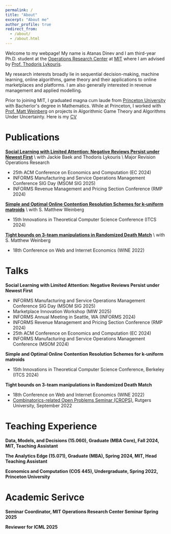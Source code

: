 ```yaml
---
permalink: /
title: "About"
excerpt: "About me"
author_profile: true
redirect_from: 
  - /about/
  - /about.html
---
```


Welcome to my webpage! My name is Atanas Dinev and I am third-year Ph.D. student at the [Operations Research Center](https://orc.mit.edu) at [MIT](https://www.mit.edu) where I am advised by [Prof. Thodoris Lykouris](https://mitmgmtfaculty.mit.edu/tlykouris/). 

My research interests broadly lie in sequential decision-making, machine learning, online algorithms, game theory and their applications to online marketplaces and platforms. I am also generally interested in revenue management and applied modelling. 

Prior to joining MIT, I graduated magna cum laude from [Princeton University](https://www.princeton.edu) with Bacherlor's degree in Mathematics. While at Princeton, I worked with [Prof. Matt Weinberg](https://www.cs.princeton.edu/~smattw/) on projects in Algorithmic Game Theory and Algorithms Under Uncertainty. Here is my [CV](https://atanasdinev-99.github.io./pdf/Dinev_CV_Sep10_2024.pdf) 


Publications
======
[**Social Learning with Limited Attention: Negative Reviews Persist under Newest First**](https://arxiv.org/abs/2406.06929) \\
with Jackie Baek and Thodoris Lykouris \\
Major Revision Operations Research
- 25th ACM Conference on Economics and Computation (EC 2024)
- INFORMS Manufacturing and Service Operations Management Conference SIG Day (MSOM SIG 2025)
- INFORMS Revenue Management and Pricing Section Conference (RMP 2024)


[**Simple and Optimal Online Contention Resolution Schemes for k-uniform matroids**](https://arxiv.org/abs/2309.10078) \\
with S. Matthew Weinberg
- 15th Innovations in Theoretical Computer Science Conference (ITCS 2024)

[**Tight bounds on 3-team manipulations in Randomized Death Match**](https://arxiv.org/abs/2301.07862) \\
with S. Matthew Weinberg
- 18th Conference on Web and Internet Economics (WINE 2022)


Talks
======
**Social Learning with Limited Attention: Negative Reviews Persist under Newest First**
- INFORMS Manufacturing and Service Operations Management Conference SIG Day (MSOM SIG 2025)
- Marketplace Innovation Workshop (MIW 2025)
- INFORMS Annual Meeting in Seattle, WA (INFORMS 2024)
- INFORMS Revenue Management and Pricing Section Conference (RMP 2024)
- 25th ACM Conference on Economics and Computation (EC 2024)
- INFORMS Manufacturing and Service Operations Management Conference (MSOM 2024)

**Simple and Optimal Online Contention Resolution Schemes for k-uniform matroids**
- 15th Innovations in Theoretical Computer Science Conference, Berkeley (ITCS 2024)

**Tight bounds on 3-team manipulations in Randomized Death Match**
- 18th Conference on Web and Internet Economics (WINE 2022)
- [Combinatorics-related Open Problems Seminar (CROPS)](https://stoyandimitrov.net/crops.html?fbclid=IwAR2YP_K7E4hu2kpfAjTL5djYg1rxMdIvRWulIRUNWyP__DD8SPd28OZXXb8), Rutgers University, September 2022


Teaching Experience
====== 
**Data, Models, and Decisions (15.060), Graduate (MBA Core), Fall 2024,  MIT, Teaching Assistant** 

**The Analytics Edge (15.071), Graduate (MBA), Spring 2024,  MIT, Head Teaching Assistant** 

**Economics and Computation (COS 445), Undergraduate, Spring 2022,  Princeton University** 



Academic Serivce
======
**Seminar Coordinator, MIT Operations Research Center Seminar Spring 2025**

**Reviewer for ICML 2025**









<!-- A data-driven personal website
======
Like many other Jekyll-based GitHub Pages templates, academicpages makes you separate the website's content from its form. The content & metadata of your website are in structured markdown files, while various other files constitute the theme, specifying how to transform that content & metadata into HTML pages. You keep these various markdown (.md), YAML (.yml), HTML, and CSS files in a public GitHub repository. Each time you commit and push an update to the repository, the [GitHub pages](https://pages.github.com/) service creates static HTML pages based on these files, which are hosted on GitHub's servers free of charge.

Many of the features of dynamic content management systems (like Wordpress) can be achieved in this fashion, using a fraction of the computational resources and with far less vulnerability to hacking and DDoSing. You can also modify the theme to your heart's content without touching the content of your site. If you get to a point where you've broken something in Jekyll/HTML/CSS beyond repair, your markdown files describing your talks, publications, etc. are safe. You can rollback the changes or even delete the repository and start over -- just be sure to save the markdown files! Finally, you can also write scripts that process the structured data on the site, such as [this one](https://github.com/academicpages/academicpages.github.io/blob/master/talkmap.ipynb) that analyzes metadata in pages about talks to display [a map of every location you've given a talk](https://academicpages.github.io/talkmap.html).

Getting started
======
1. Register a GitHub account if you don't have one and confirm your e-mail (required!)
1. Fork [this repository](https://github.com/academicpages/academicpages.github.io) by clicking the "fork" button in the top right. 
1. Go to the repository's settings (rightmost item in the tabs that start with "Code", should be below "Unwatch"). Rename the repository "[your GitHub username].github.io", which will also be your website's URL.
1. Set site-wide configuration and create content & metadata (see below -- also see [this set of diffs](http://archive.is/3TPas) showing what files were changed to set up [an example site](https://getorg-testacct.github.io) for a user with the username "getorg-testacct")
1. Upload any files (like PDFs, .zip files, etc.) to the files/ directory. They will appear at https://[your GitHub username].github.io/files/example.pdf.  
1. Check status by going to the repository settings, in the "GitHub pages" section

Site-wide configuration
------
The main configuration file for the site is in the base directory in [_config.yml](https://github.com/academicpages/academicpages.github.io/blob/master/_config.yml), which defines the content in the sidebars and other site-wide features. You will need to replace the default variables with ones about yourself and your site's github repository. The configuration file for the top menu is in [_data/navigation.yml](https://github.com/academicpages/academicpages.github.io/blob/master/_data/navigation.yml). For example, if you don't have a portfolio or blog posts, you can remove those items from that navigation.yml file to remove them from the header. 

Create content & metadata
------
For site content, there is one markdown file for each type of content, which are stored in directories like _publications, _talks, _posts, _teaching, or _pages. For example, each talk is a markdown file in the [_talks directory](https://github.com/academicpages/academicpages.github.io/tree/master/_talks). At the top of each markdown file is structured data in YAML about the talk, which the theme will parse to do lots of cool stuff. The same structured data about a talk is used to generate the list of talks on the [Talks page](https://academicpages.github.io/talks), each [individual page](https://academicpages.github.io/talks/2012-03-01-talk-1) for specific talks, the talks section for the [CV page](https://academicpages.github.io/cv), and the [map of places you've given a talk](https://academicpages.github.io/talkmap.html) (if you run this [python file](https://github.com/academicpages/academicpages.github.io/blob/master/talkmap.py) or [Jupyter notebook](https://github.com/academicpages/academicpages.github.io/blob/master/talkmap.ipynb), which creates the HTML for the map based on the contents of the _talks directory).

**Markdown generator**

I have also created [a set of Jupyter notebooks](https://github.com/academicpages/academicpages.github.io/tree/master/markdown_generator
) that converts a CSV containing structured data about talks or presentations into individual markdown files that will be properly formatted for the academicpages template. The sample CSVs in that directory are the ones I used to create my own personal website at stuartgeiger.com. My usual workflow is that I keep a spreadsheet of my publications and talks, then run the code in these notebooks to generate the markdown files, then commit and push them to the GitHub repository.

How to edit your site's GitHub repository
------
Many people use a git client to create files on their local computer and then push them to GitHub's servers. If you are not familiar with git, you can directly edit these configuration and markdown files directly in the github.com interface. Navigate to a file (like [this one](https://github.com/academicpages/academicpages.github.io/blob/master/_talks/2012-03-01-talk-1.md) and click the pencil icon in the top right of the content preview (to the right of the "Raw | Blame | History" buttons). You can delete a file by clicking the trashcan icon to the right of the pencil icon. You can also create new files or upload files by navigating to a directory and clicking the "Create new file" or "Upload files" buttons. 

Example: editing a markdown file for a talk
![Editing a markdown file for a talk](/images/editing-talk.png)

For more info
------
More info about configuring academicpages can be found in [the guide](https://academicpages.github.io/markdown/). The [guides for the Minimal Mistakes theme](https://mmistakes.github.io/minimal-mistakes/docs/configuration/) (which this theme was forked from) might also be helpful. -->
